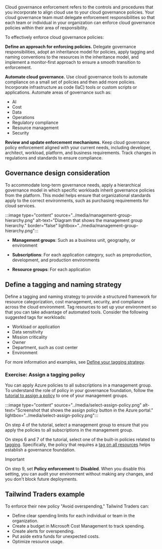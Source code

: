 Cloud governance enforcement refers to the controls and procedures that you incorporate to align cloud use to your cloud governance policies. Your cloud governance team must delegate enforcement responsibilities so that each team or individual in your organization can enforce cloud governance policies within their area of responsibility.

To effectively enforce cloud governance policies:

**Define an approach for enforcing policies.** Delegate governance responsibilities, adopt an inheritance model for policies, apply tagging and naming conventions to the resources in the inheritance model, and implement a monitor-first approach to ensure a smooth transition to enforcement.

**Automate cloud governance.** Use cloud governance tools to automate compliance on a small set of policies and then add more policies. Incorporate infrastructure as code (IaC) tools or custom scripts or applications. Automate areas of governance such as:  
 - AI
 - Cost
 - Data
 - Operations
 - Regulatory compliance
 - Resource management
 - Security

**Review and update enforcement mechanisms.** Keep cloud governance policy enforcement aligned with your current needs, including developer, architect, workload, platform, and business requirements. Track changes in regulations and standards to ensure compliance. 

## Governance design consideration

To accommodate long-term governance needs, apply a hierarchical governance model in which specific workloads inherit governance policies from the platform. This model helps ensure that organizational standards apply to the correct environments, such as purchasing requirements for cloud services.

:::image type="content" source="../media/management-group-hierarchy.png" alt-text="Diagram that shows the management group hierarchy." border="false" lightbox="../media/management-group-hierarchy.png":::

- **Management groups**: Such as a business unit, geography, or environment

- **Subscriptions**: For each application category, such as preproduction, development, and production environments
- **Resource groups**: For each application

## Define a tagging and naming strategy

Define a tagging and naming strategy to provide a structured framework for resource categorization, cost management, security, and compliance across the cloud environment. Tag resources to set up your environment so that you can take advantage of automated tools. Consider the following suggested tags for workloads:

- Workload or application
- Data sensitivity
- Mission criticality
- Owner
- Department, such as cost center
- Environment

For more information and examples, see [Define your tagging strategy](/azure/cloud-adoption-framework/ready/azure-best-practices/resource-tagging).

### Exercise: Assign a tagging policy

You can apply Azure policies to all subscriptions in a management group. To understand the role of policy in your governance foundation, follow the [tutorial to assign a policy](/azure/governance/policy/tutorials/create-and-manage#assign-a-policy) to one of your management groups.

:::image type="content" source="../media/select-assign-policy.png" alt-text="Screenshot that shows the assign policy button in the Azure portal." lightbox="../media/select-assign-policy.png":::

On step 4 of the tutorial, select a management group to ensure that you apply the policies to all subscriptions in the management group.

On steps 6 and 7 of the tutorial, select one of the built-in policies related to [tagging](/azure/governance/policy/samples/built-in-policies#tags). Specifically, the policy that requires a [tag on all resources](https://portal.azure.com/#blade/Microsoft_Azure_Policy/PolicyDetailBlade/definitionId/%2Fproviders%2FMicrosoft.Authorization%2FpolicyDefinitions%2F1e30110a-5ceb-460c-a204-c1c3969c6d62) helps establish a governance foundation.

> [!IMPORTANT]
> On step 9, set **Policy enforcement** to **Disabled**. When you disable this setting, you can audit your environment without making any changes, and you don't block future deployments.

## Tailwind Traders example

To enforce their new policy "Avoid overspending," Tailwind Traders can:

- Define clear spending limits for each individual or team in the organization.
- Create a budget in Microsoft Cost Management to track spending.
- Create alerts for overspending.
- Put aside extra funds for unexpected costs.
- Optimize resource usage.

